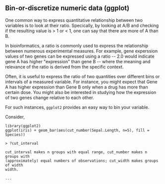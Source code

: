 ## Bin-or-discretize numeric data (ggplot)

One common way to express quantitative relationship between two variables is to
look at their ratio. Specically, by looking at A/B and checking if the resulting
value is > 1 or < 1, one can say that there are more of A than B.

In bioinformatics, a ratio is commonly used to express the relationship between
numerous experimental measures. For example, gene experssion values of two genes
can be expressed using a ratio -- 2.0 would indicate gene A has higher
"expression" than gene B -- where the meaning and relevance of the ratio is
derived from the specific context.

Often, it is useful to express the ratio of two quantities over different bins
or intervals of a measured variable. For instance, you might expect that Gene
A has higher expression than Gene B only when a drug has more than certain dose.
You might also be interested in studying how the expression of two genes change
relative to each other.

For such instances, `ggplot2` provides an easy way to bin your variable.

Consider,

```
library(ggplot2)
ggplot(iris) + geom_bar(aes(cut_number(Sepal.Length, n=5), fill = Species)) 
```

```
> ?cut_interval

cut_interval makes n groups with equal range, cut_number makes n groups with
(approximately) equal numbers of observations; cut_width makes groups of width
width.

...

```

